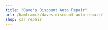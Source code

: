 ```yaml
---
title: "Dave's Discount Auto Repair"
url: /hamtramck/daves-discount-auto-repair/
shop: car repair
---
```

